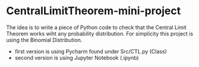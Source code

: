 # CentralLimitTheorem-mini-project
The idea is to write a piece of Python code to check that the Central Limit Theorem works wiht any probability distribution.
For simplicity this project is using the Binomial Distribution.

- first version is using Pycharm found under Src/CTL.py (Class)
- second version is using Jupyter Notebook (.ipynb)
